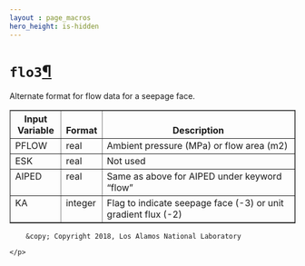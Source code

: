 ```yaml
---
layout : page_macros
hero_height: is-hidden
---
```


<h1><code class="docutils literal notranslate"><span class="pre">flo3</span></code><a class="headerlink" href="#flo3" title="Permalink to this headline">¶</a></h1>
<p>Alternate format for flow data for a seepage face.</p>
<table border="1" class="docutils">
<colgroup>
<col width="18%" />
<col width="10%" />
<col width="72%" />
</colgroup>
<thead valign="bottom">
<tr class="row-odd"><th class="head">Input Variable</th>
<th class="head">Format</th>
<th class="head">Description</th>
</tr>
</thead>
<tbody valign="top">
<tr class="row-even"><td>PFLOW</td>
<td>real</td>
<td>Ambient pressure (MPa) or flow area (m2)</td>
</tr>
<tr class="row-odd"><td>ESK</td>
<td>real</td>
<td>Not used</td>
</tr>
<tr class="row-even"><td>AIPED</td>
<td>real</td>
<td>Same as above for AIPED under keyword “flow”</td>
</tr>
<tr class="row-odd"><td>KA</td>
<td>integer</td>
<td>Flag to indicate seepage face (-3) or unit gradient flux (-2)</td>
</tr>
</tbody>
</table>
  <div role="contentinfo">
    <p>
        
        &copy; Copyright 2018, Los Alamos National Laboratory

    </p>
  </div>